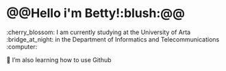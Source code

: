 <html>
<body>

<h1>@@Hello i'm Betty!:blush:@@</h1>
<p>:cherry_blossom:	I am currently studying at the University of Arta :bridge_at_night: in the  Department of Informatics and Telecommunications :computer:</p>
<p>🌱 I’m also learning how to use Github 
</body>
</html>
